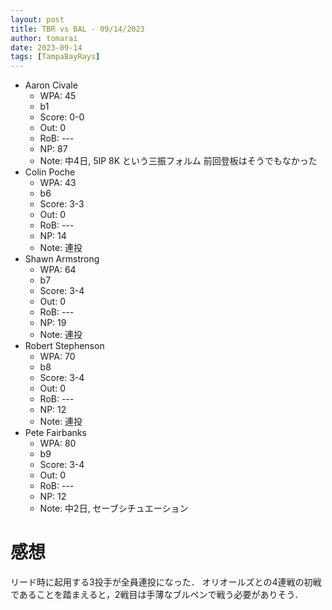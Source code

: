 ```yaml
---
layout: post
title: TBR vs BAL - 09/14/2023
author: tomarai
date: 2023-09-14
tags: [TampaBayRays]
---
```


* Aaron Civale
	- WPA: 45
	- b1
	- Score: 0-0
	- Out: 0
	- RoB: ---
	- NP: 87
	- Note: 中4日, 5IP 8K という三振フォルム 前回登板はそうでもなかった
* Colin Poche
	- WPA: 43
	- b6
	- Score: 3-3
	- Out: 0
	- RoB: ---
	- NP: 14
	- Note: 連投
* Shawn Armstrong
	- WPA: 64
	- b7
	- Score: 3-4
	- Out: 0
	- RoB: ---
	- NP: 19
	- Note: 連投
* Robert Stephenson
	- WPA: 70
	- b8
	- Score: 3-4
	- Out: 0
	- RoB: ---
	- NP: 12
	- Note: 連投
* Pete Fairbanks
	- WPA: 80
	- b9
	- Score: 3-4
	- Out: 0
	- RoB: ---
	- NP: 12
	- Note: 中2日, セーブシチュエーション

# 感想

リード時に起用する3投手が全員連投になった．
オリオールズとの4連戦の初戦であることを踏まえると，2戦目は手薄なブルペンで戦う必要がありそう．
